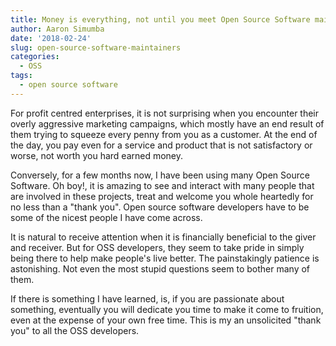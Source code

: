 ```yaml
---
title: Money is everything, not until you meet Open Source Software maintainers
author: Aaron Simumba
date: '2018-02-24'
slug: open-source-software-maintainers
categories:
  - OSS
tags:
  - open source software
---
```


For profit centred enterprises, it is not surprising when you encounter their overly aggressive marketing campaigns, which mostly have an end result of them trying to squeeze every penny from you as a customer. At the end of the day, you pay even for a service and product that is not satisfactory or worse, not worth you hard earned money.

Conversely, for a few months now, I have been using many Open Source Software. Oh boy!, it is amazing to see and interact with many people that are involved in these projects, treat and welcome you whole heartedly for no less than a "thank you". Open source software developers have to be some of the nicest people I have come across. 

It is natural to receive attention when it is financially beneficial to the giver and receiver. But for OSS developers, they seem to take pride in simply being there to help make people's live better. The painstakingly patience is astonishing. Not even the most stupid questions seem to bother many of them. 

If there is something I have learned, is, if you are passionate about something, eventually you will dedicate you time to make it come to fruition, even at the expense of your own free time. This is my an unsolicited  "thank you" to all the OSS developers.

